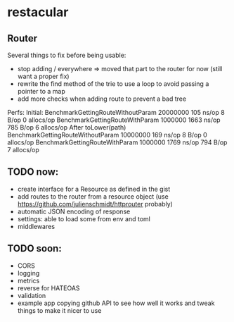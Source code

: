 restacular
==========

## Router
Several things to fix before being usable:
- stop adding / everywhere => moved that part to the router for now (still want a proper fix)
- rewrite the find method of the trie to use a loop to avoid passing a pointer to a map
- add more checks when adding route to prevent a bad tree

Perfs:
Initial:
	BenchmarkGettingRouteWithoutParam	20000000	       105 ns/op	       8 B/op	       0 allocs/op
	BenchmarkGettingRouteWithParam	 1000000	      1663 ns/op	     785 B/op	       6 allocs/op
After toLower(path)
	BenchmarkGettingRouteWithoutParam	10000000	       169 ns/op	       8 B/op	       0 allocs/op
	BenchmarkGettingRouteWithParam	 1000000	      1769 ns/op	     794 B/op	       7 allocs/op


## TODO now:
- create interface for a Resource as defined in the gist
- add routes to the router from a resource object (use https://github.com/julienschmidt/httprouter probably)
- automatic JSON encoding of response
- settings: able to load some from env and toml
- middlewares

## TODO soon:
- CORS
- logging
- metrics
- reverse for HATEOAS
- validation
- example app copying github API to see how well it works and tweak things to make it nicer to use
